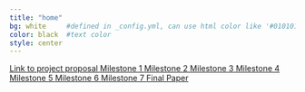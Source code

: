 ```yaml
---
title: "home"
bg: white     #defined in _config.yml, can use html color like '#010101'
color: black  #text color
style: center
---
```


<a href="/RootFinding/documents/15_300_Project_Proposal.pdf" download>
  Link to project proposal
</a>

<a href="/RootFinding/documents/15_300_Milestone_1.pdf" download>
  Milestone 1
</a>

<a href="/RootFinding/documents/15_400_Milestone_2.pdf" download>
  Milestone 2
</a>

<a href="/RootFinding/documents/15_400_Milestone_3.pdf" download>
  Milestone 3
</a>

<a href="/RootFinding/documents/15_400_Milestone_4.pdf" download>
  Milestone 4
</a>

<a href="/RootFinding/documents/15_400_Milestone_5.pdf" download>
  Milestone 5
</a>

<a href="/RootFinding/documents/15_400_Milestone_6.pdf" download>
  Milestone 6
</a>

<a href="/RootFinding/documents/15_400_Milestone_7.pdf" download>
  Milestone 7
</a>


<a href="/RootFinding/documents/15_400_Final_Paper.pdf" download>
  Final Paper
</a>

